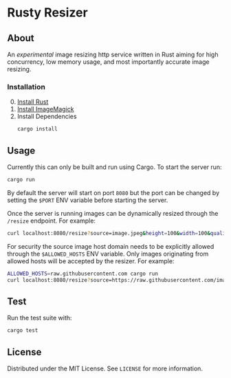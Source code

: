 # Rusty Resizer

## About

An _experimental_ image resizing http service written in Rust aiming for high concurrency, low memory usage, and most importantly accurate image resizing.

### Installation

0. [Install Rust](https://www.rust-lang.org/tools/install)
1. [Install ImageMagick](https://imagemagick.org/script/download.php)
2. Install Dependencies
   ```sh
   cargo install
   ```

## Usage

Currently this can only be built and run using Cargo. To start the server run:

```sh
cargo run
```

By default the server will start on port `8080` but the port can be changed by setting the `$PORT` ENV variable before starting the server.

Once the server is running images can be dynamically resized through the `/resize` endpoint. For example:

```sh
curl localhost:8080/resize?source=image.jpeg&height=100&width=100&quality=85
```

For security the source image host domain needs to be explicitly allowed through the `$ALLOWED_HOSTS` ENV variable. Only images originating from allowed hosts will be accepted by the resizer. For example:

```sh
ALLOWED_HOSTS=raw.githubusercontent.com cargo run
curl localhost:8080/resize?source=https://raw.githubusercontent.com/image.jpeg&height=100&width=100&quality=85
```

## Test

Run the test suite with:

```sh
cargo test
```

## License

Distributed under the MIT License. See `LICENSE` for more information.
